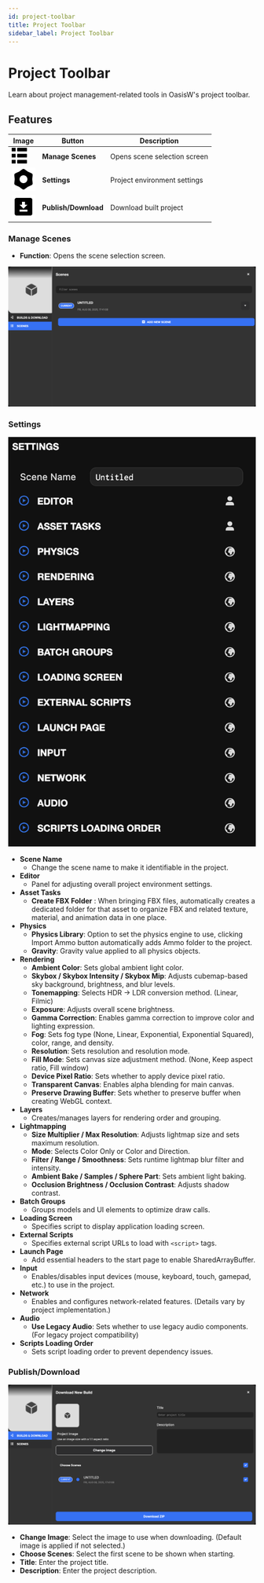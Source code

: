 ```yaml
---
id: project-toolbar
title: Project Toolbar
sidebar_label: Project Toolbar
---
```


# Project Toolbar

Learn about project management-related tools in OasisW's project toolbar.

## Features
| Image | Button | Description |
|------|------|-------|
| ![Scenes](/img/usage-guide/8_manage_scenes.svg) | **Manage Scenes** | Opens scene selection screen |
| ![Settings](/img/usage-guide/8_settings.svg) | **Settings** |  Project environment settings |
| ![Toolbar](/img/usage-guide/8_project_toolbar.svg) | **Publish/Download** |  Download built project |

### Manage Scenes
- **Function**: Opens the scene selection screen.

![Scenes](/img/usage-guide/8_manage_scenes.png)

### Settings
![Settings](/img/usage-guide/8_settings.png)

- **Scene Name**  
  - Change the scene name to make it identifiable in the project.
- **Editor**  
  - Panel for adjusting overall project environment settings.
- **Asset Tasks**  
  - **Create FBX Folder** : When bringing FBX files, automatically creates a dedicated folder for that asset to organize FBX and related texture, material, and animation data in one place.
- **Physics**  
  - **Physics Library**: Option to set the physics engine to use, clicking Import Ammo button automatically adds Ammo folder to the project.
  - **Gravity**: Gravity value applied to all physics objects.
- **Rendering**  
  - **Ambient Color**: Sets global ambient light color.  
  - **Skybox / Skybox Intensity / Skybox Mip**: Adjusts cubemap-based sky background, brightness, and blur levels.  
  - **Tonemapping**: Selects HDR → LDR conversion method. (Linear, Filmic)  
  - **Exposure**: Adjusts overall scene brightness.  
  - **Gamma Correction**: Enables gamma correction to improve color and lighting expression.  
  - **Fog**: Sets fog type (None, Linear, Exponential, Exponential Squared), color, range, and density.  
  - **Resolution**: Sets resolution and resolution mode.  
  - **Fill Mode**: Sets canvas size adjustment method. (None, Keep aspect ratio, Fill window)  
  - **Device Pixel Ratio**: Sets whether to apply device pixel ratio.  
  - **Transparent Canvas**: Enables alpha blending for main canvas.  
  - **Preserve Drawing Buffer**: Sets whether to preserve buffer when creating WebGL context.  
- **Layers**  
  - Creates/manages layers for rendering order and grouping.
- **Lightmapping**  
  - **Size Multiplier / Max Resolution**: Adjusts lightmap size and sets maximum resolution.  
  - **Mode**: Selects Color Only or Color and Direction.  
  - **Filter / Range / Smoothness**: Sets runtime lightmap blur filter and intensity.  
  - **Ambient Bake / Samples / Sphere Part**: Sets ambient light baking.  
  - **Occlusion Brightness / Occlusion Contrast**: Adjusts shadow contrast.
- **Batch Groups**
  - Groups models and UI elements to optimize draw calls.
- **Loading Screen**  
  - Specifies script to display application loading screen.
- **External Scripts**
  - Specifies external script URLs to load with `<script>` tags.
- **Launch Page**  
  - Add essential headers to the start page to enable SharedArrayBuffer.
- **Input**  
  - Enables/disables input devices (mouse, keyboard, touch, gamepad, etc.) to use in the project.
- **Network**  
  - Enables and configures network-related features. (Details vary by project implementation.)
- **Audio**  
  - **Use Legacy Audio**: Sets whether to use legacy audio components. (For legacy project compatibility)
- **Scripts Loading Order**  
  - Sets script loading order to prevent dependency issues.

### Publish/Download
![Toolbar](/img/usage-guide/8_publish_download.png)
- **Change Image**: Select the image to use when downloading. (Default image is applied if not selected.)
- **Choose Scenes**: Select the first scene to be shown when starting.
- **Title**: Enter the project title.
- **Description**: Enter the project description.
